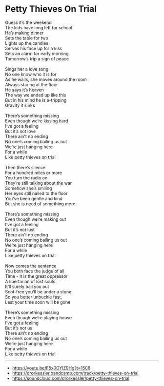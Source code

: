 # Petty Thieves On Trial

Guess it’s the weekend\
The kids have long left for school\
He’s making dinner\
Sets the table for two\
Lights up the candles\
Serves his face up for a kiss\
Sets an alarm for early morning\
Tomorrow’s trip a sign of peace \
\
Sings her a love song\
No one know who it is for\
As he wails, she moves around the room\
Always staring at the floor\
He says it’s heaven\
The way we ended up like this\
But in his mind he is a-tripping\
Gravity it sinks\
\
There’s something missing\
Even though we’re kissing hard\
I’ve got a feeling\
But it’s not love\
There ain't no ending\
No one’s coming bailing us out\
We’re just hanging here\
For a while \
Like petty thieves on trial\
\
Then there’s silence\
For a hundred miles or more\
You turn the radio on\
They’re still talking about the war\
Somehow she’s smiling\
Her eyes still nailed to the floor\
You’ve been gentle and kind\
But she is need of something more\
\
There’s something missing\
Even though we’re making out\
I’ve got a feeling\
But it’s not lust\
There ain't no ending\
No one’s coming bailing us out\
We’re just hanging here\
For a while \
Like petty thieves on trial\
\
Now comes the sentence\
You both face the judge of all\
Time - It is the great oppressor\
A libertarian of lost souls\
It’ll surely bail you out\
Scot-free you’ll be under a stone\
So you better unbuckle fast, \
Lest your time soon will be gone\
\
There’s something missing\
Even though we’re playing house\
I’ve got a feeling\
But it’s not us\
There ain't no ending\
No one’s coming bailing us out\
We’re just hanging here\
For a while \
Like petty thieves on trial

---
- https://youtu.be/F5x0OYlZ9Hg?t=1506
- https://drorkessler.bandcamp.com/track/petty-thieves-on-trial
- https://soundcloud.com/drorkessler/petty-thieves-on-trial
